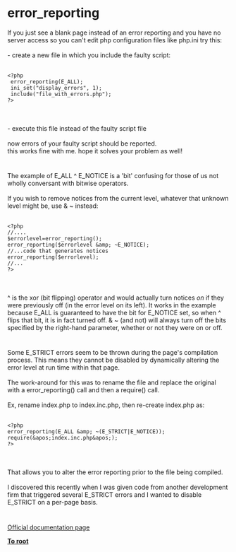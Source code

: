 # error_reporting



If you just see a blank page instead of an error reporting and you have no server access so you can&apos;t edit php configuration files like php.ini try this:<br><br>- create a new file in which you include the faulty script:<br><br>

```
<?php
 error_reporting(E_ALL);
 ini_set("display_errors", 1);
 include("file_with_errors.php");
?>
```
<br><br>- execute this file instead of the faulty script file <br><br>now errors of your faulty script should be reported.<br>this works fine with me. hope it solves your problem as well!  

#

The example of E_ALL ^ E_NOTICE is a &apos;bit&apos; confusing for those of us not wholly conversant with bitwise operators.<br><br>If you wish to remove notices from the current level, whatever that unknown level might be, use &amp; ~ instead:<br><br>

```
<?php
//....
$errorlevel=error_reporting();
error_reporting($errorlevel &amp; ~E_NOTICE);
//...code that generates notices
error_reporting($errorlevel);
//...
?>
```
<br><br>^ is the xor (bit flipping) operator and would actually turn notices *on* if they were previously off (in the error level on its left). It works in the example because E_ALL is guaranteed to have the bit for E_NOTICE set, so when ^ flips that bit, it is in fact turned off. &amp; ~ (and not) will always turn off the bits specified by the right-hand parameter, whether or not they were on or off.  

#

Some E_STRICT errors seem to be thrown during the page&apos;s compilation process.  This means they cannot be disabled by dynamically altering the error level at run time within that page.<br><br>The work-around for this was to rename the file and replace the original with a error_reporting() call and then a require() call.<br><br>Ex, rename index.php to index.inc.php, then re-create index.php as:<br><br>

```
<?php
error_reporting(E_ALL &amp; ~(E_STRICT|E_NOTICE));
require(&apos;index.inc.php&apos;);
?>
```
<br><br>That allows you to alter the error reporting prior to the file being compiled.<br><br>I discovered this recently when I was given code from another development firm that triggered several E_STRICT errors and I wanted to disable E_STRICT on a per-page basis.  

#

[Official documentation page](https://www.php.net/manual/en/function.error-reporting.php)

**[To root](/README.md)**